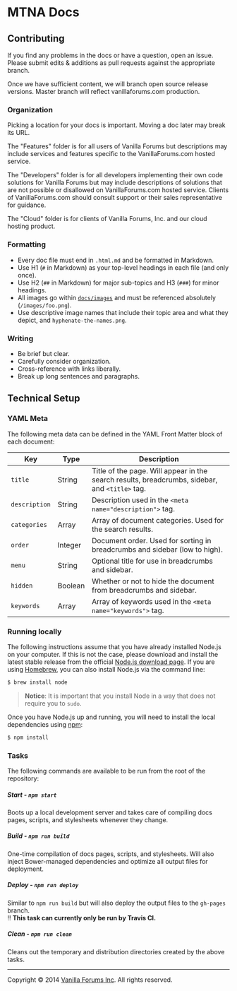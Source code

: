 # MTNA Docs


## Contributing

If you find any problems in the docs or have a question, open an issue. Please submit edits & additions as pull requests against the appropriate branch.

Once we have sufficient content, we will branch open source release versions. Master branch will reflect vanillaforums.com production.

### Organization

Picking a location for your docs is important. Moving a doc later may break its URL.

The "Features" folder is for all users of Vanilla Forums but descriptions may include services and features specific to the VanillaForums.com hosted service.

The "Developers" folder is for all developers implementing their own code solutions for Vanilla Forums but may include descriptions of solutions that are not possible or disallowed on VanillaForums.com hosted service. Clients of VanillaForums.com should consult support or their sales representative for guidance.

The "Cloud" folder is for clients of Vanilla Forums, Inc. and our cloud hosting product.

### Formatting

* Every doc file must end in `.html.md` and be formatted in Markdown.
* Use H1 (`#` in Markdown) as your top-level headings in each file (and only once).
* Use H2 (`##` in Markdown) for major sub-topics and H3 (`###`) for minor headings.
* All images go within [`docs/images`](docs/images) and must be referenced absolutely (`/images/foo.png`).
* Use descriptive image names that include their topic area and what they depict, and `hyphenate-the-names.png`.

### Writing

* Be brief but clear.
* Carefully consider organization.
* Cross-reference with links liberally.
* Break up long sentences and paragraphs.

## Technical Setup

### YAML Meta

The following meta data can be defined in the YAML Front Matter block of each document:

Key           | Type    | Description
---           | ---     | ---
`title`       | String  | Title of the page. Will appear in the search results, breadcrumbs, sidebar, and `<title>` tag.
`description` | String  | Description used in the `<meta name="description">` tag.
`categories`  | Array   | Array of document categories. Used for the search results.
`order`       | Integer | Document order. Used for sorting in breadcrumbs and sidebar (low to high).
`menu`        | String  | Optional title for use in breadcrumbs and sidebar.
`hidden`      | Boolean | Whether or not to hide the document from breadcrumbs and sidebar.
`keywords`    | Array   | Array of keywords used in the `<meta name="keywords">` tag.

### Running locally

The following instructions assume that you have already installed Node.js on your computer. If this is not the case, please download and install the latest stable release from the official [Node.js download page](http://nodejs.org/download/). If you are using [Homebrew](http://brew.sh/), you can also install Node.js via the command line:

```sh
$ brew install node
```

> __Notice__: It is important that you install Node in a way that does not require you to `sudo`.

Once you have Node.js up and running, you will need to install the local dependencies using [npm](http://npmjs.org):

```sh
$ npm install
```

### Tasks

The following commands are available to be run from the root of the repository:

##### Start - `npm start`
Boots up a local development server and takes care of compiling docs pages, scripts, and stylesheets whenever they change.

##### Build - `npm run build`
One-time compilation of docs pages, scripts, and stylesheets. Will also inject Bower-managed dependencies and optimize all output files for deployment.

##### Deploy - `npm run deploy`
Similar to `npm run build` but will also deploy the output files to the `gh-pages` branch.  
:bangbang: __This task can currently only be run by Travis CI.__

##### Clean - `npm run clean`
Cleans out the temporary and distribution directories created by the above tasks.

---
Copyright &copy; 2014 [Vanilla Forums Inc](http://vanillaforums.com). All rights reserved.
